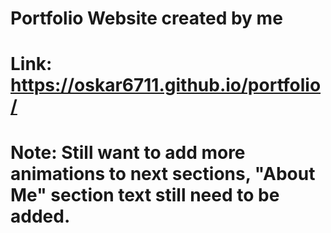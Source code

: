 # Portfolio Website created by me
# Link: https://oskar6711.github.io/portfolio/
# Note: Still want to add more animations to next sections, "About Me" section text still need to be added. 
